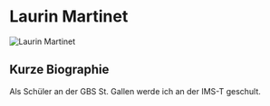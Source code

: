 # Laurin Martinet

![Laurin Martinet](../img/mala.png)

## Kurze Biographie

Als Schüler an der GBS St. Gallen werde ich an der IMS-T geschult.
